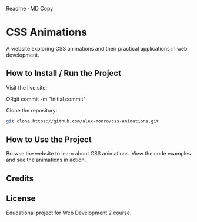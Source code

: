 Readme · MD
Copy

# CSS Animations

A website exploring CSS animations and their practical applications in web development.

## How to Install / Run the Project

Visit the live site: 

ORgit commit -m "Initial commit"

Clone the repository:
```bash
git clone https://github.com/alex-monro/css-animations.git
```

## How to Use the Project

Browse the website to learn about CSS animations. View the code examples and see the animations in action.

## Credits

## License

Educational project for Web Development 2 course.

